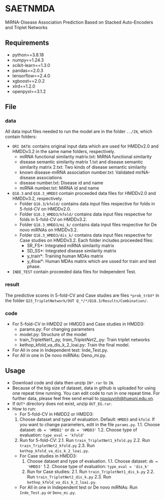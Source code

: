 # SAETNMDA
MiRNA-Disease Association Prediction Based on Stacked Auto-Encoders and Triplet Networks

## Requirements
  * python==3.8.18
  * numpy==1.24.3
  * scikit-learn==1.3.0
  * pandas==2.0.3
  * tensorflow==2.4.0
  * xgboost==2.0.2
  * xlrd==1.2.0
  * openpyxl==3.1.2

## File
### data
  All data input files needed to run the model are in the folder ```../IN```, which contain folders:
  * ```ORI DATA```: contains original input data which are used for HMDDv2.0 and HMDDv3.2 in the same name folders, respectively.
    - miRNA functional similarity matrix.txt: MiRNA functional similarity
    - disease semantic similarity matrix 1.txt and disease semantic similarity matrix 2.txt: Two kinds of disease semantic similarity
    - known disease-miRNA association number.txt: Validated mirNA-disease associations
    - disease number.txt: Disease id and name
    - miRNA number.txt: MiRNA id and name
  * ```Q18.3``` and ```Q18.3_HMDD3``` contain proceeded data files for HMDDv2.0 and HMDDv3.2, respectively.
    - Folder ```Q18.3/kfold/``` contains data input files respective for folds in 5-fold-CV on HMDDv2.0.
    - Folder ```Q18.3_HMDD3/kfold/``` contains data input files respective for folds in 5-fold-CV on HMDDv3.2.
    - Folder ```Q18.3_HMDD3/mi_k/``` contains data input files respective for De novo miRNAs on HMDDv3.2.
    - Folder ```Q18.3_HMDD3/dis_k/``` contains data input files respective for Case studies on HMDDv3.2.
      Each folder includes proceeded files:
      + SR_FS*: Integrated miRNA similarity matrix
      + SD_SS*: Integrated disease similarity matrix
      + y_train*: Training human MDAs matrix
      + y_4loai*: Human MDAs matrix which are ussed for train and test phase.
  * ```INDE_TEST``` contain proceeded data files for Independent Test.
### result
  The predictive scores in 5-fold-CV and Case studies are files ```*prob_trbX*``` in the folder ```Q23_TripletNetwork/OUT Q_*/*/Q18.3/Results/Combination/```.
### code
  * For 5-fold-CV in HMDD2 or HMDD3 and Case studies in HMDD3:
    - params.py: For changing parameters
    - model.py: Structure of the model
    - train_TripletNet1_*.py, train_TripletNet2_*.py: Train triplet networks
    - kethop_kfold_va_dis_k_2_loai.py: Train the final model.
  * For All in one in Independent test: Inde_Test.py.
  * For All in one in De novo miRNAs: Deno_mi.py.
## Usage
  * Download code and data then unzip ```IN*.rar``` to ```IN```.
  * Because of the big size of dataset, data in github is uploaded for using one repeat time running. You can edit code to run in one repeat time. For further data, please feel free send email to npxquynh@hueuni.edu.vn.
  * If ```OUT*``` directory does not exist, unzip ```OUT_EG.rar```.
  * How to run:
     - For 5-fold-CV in HMDD2 or HMDD3:
      1. Choose dataset and type of evaluation. Default: ```HMDD3``` and ```kfold```. If you want to change parameters, edit in the file ```params.py```. 
        1.1. Choose dataset:
          ```db = 'HMDD2'``` or ```db = 'HMDD3'```
        1.2. Choose type of evaluation:
          ``` type_eval = 'kfold' ```
      2. Run for 5-fold-CV:
        2.1. Run ```train_TripletNet1_kfold.py```
        2.2. Run ```train_TripletNet2_kfold.py```
        2.3. Run ```kethop_kfold_va_dis_k_2_loai.py```.
    - For Case studies in HMDD3:
      1. Choose dataset and type of evaluation.
        1.1. Choose dataset:
          ```db = 'HMDD3'```
        1.2. Choose type of evaluation:
          ``` type_eval = 'dis_k' ```
      2. Run for Case studies:
        2.1. Run ```train_TripletNet1_dis_k.py```
        2.2. Run ```train_TripletNet2_dis_k.py```
        2.3. Run ```kethop_kfold_va_dis_k_2_loai.py```.
    - For All in one in Independent test or De novo miRNAs: Run ```Inde_Test.py``` or ```Deno_mi.py```.
